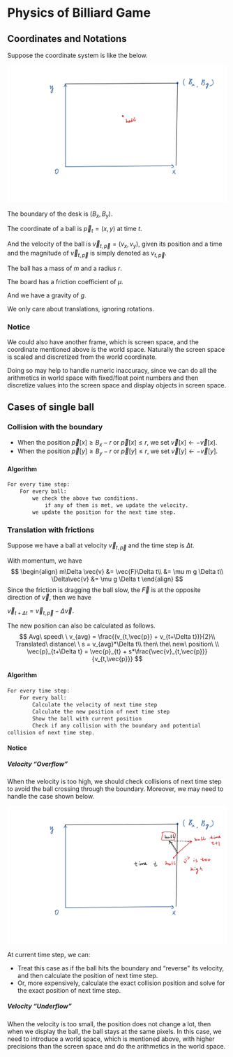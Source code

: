 # Physics of Billiard Game

## Coordinates and Notations

Suppose the coordinate system is like the below.

![board](board.jpg)

The boundary of the desk is $(B_x, B_y)$. 

The coordinate of a ball is $\vec{p}_{t} = (x,y)$ at time $t$. 

And the velocity of the ball is $\vec{v}_{t,\vec{p}}=(v_x, v_y)$, given its position and a time and the magnitude of $\vec{v}_{t,\vec{p}}$ is simply denoted as $v_{t,\vec{p}}$.

The ball has a mass of $m$ and a radius $r$.

The board has a friction coefficient of $\mu$.

And we have a gravity of $g$.

We only care about translations, ignoring rotations.

### Notice

We could also have another frame, which is screen space, and the coordinate mentioned above is the world space. Naturally the screen space is scaled and discretized from the world coordinate. 

Doing so may help to handle numeric inaccuracy, since we can do all the arithmetics in world space with fixed/float point numbers and then discretize values into the screen space and display objects in screen space.

## Cases of single ball

### Collision with the boundary

* When the position $\vec{p}[x]\ge B_x - r$ or $\vec{p}[x]\le r$, we set $\vec{v}[x]\leftarrow - \vec{v}[x]$.
* When the position $\vec{p}[y]\ge B_y - r$ or $\vec{p}[y]\le r$, we set $\vec{v}[y]\leftarrow - \vec{v}[y]$.

#### Algorithm

```
For every time step:
	For every ball:
		we check the above two conditions.
			if any of them is met, we update the velocity.
		we update the position for the next time step.
```

### Translation with frictions

Suppose we have a ball at velocity $\vec{v}_{t,\vec{p}}$ and the time step is $\Delta t$.

With momentum, we have
$$
\begin{align}
m\Delta \vec{v} &= \vec{F}\Delta t\\
&= \mu m g \Delta t\\
\Delta\vec{v} &= \mu g \Delta t
\end{align}
$$
Since the friction is dragging the ball slow, the $\vec{F}$ is at the opposite direction of $\vec{v}$, then we have

$\vec{v}_{t+\Delta t} = \vec{v}_{t,\vec{p}}-\Delta \vec{v}$.

The new position can also be calculated as follows.
$$
Avg\ speed\ \ v_{avg} = \frac{(v_{t,\vec{p}} + v_{t+\Delta t})}{2}\\
Translated\ distance\ \ s = v_{avg}*\Delta t\\
then\ the\ new\ position\ \\ \vec{p}_{t+\Delta t} = \vec{p}_{t} + s*\frac{\vec{v}_{t,\vec{p}}}{v_{t,\vec{p}}}
$$

#### Algorithm

```
For every time step:
	For every ball:
		Calculate the velocity of next time step
		Calculate the new position of next time step
		Show the ball with current position
		Check if any collision with the boundary and potential collision of next time step.
```

#### Notice

##### Velocity “Overflow”

When the velocity is too high, we should check collisions of next time step to avoid the ball crossing through the boundary. Moreover, we may need to handle the case shown below.

![edge_case](edge_case_single_ball_boundary.jpg)

At current time step, we can:

* Treat this case as if the ball hits the boundary and “reverse” its velocity, and then calculate the position of next time step.
* Or, more expensively, calculate the exact collision position and solve for the exact position of next time step.

##### Velocity “Underflow”

When the velocity is too small, the position does not change a lot, then when we display the ball, the ball stays at the same pixels. In this case, we need to introduce a world space, which is mentioned above, with higher precisions than the screen space and do the arithmetics in the world space.